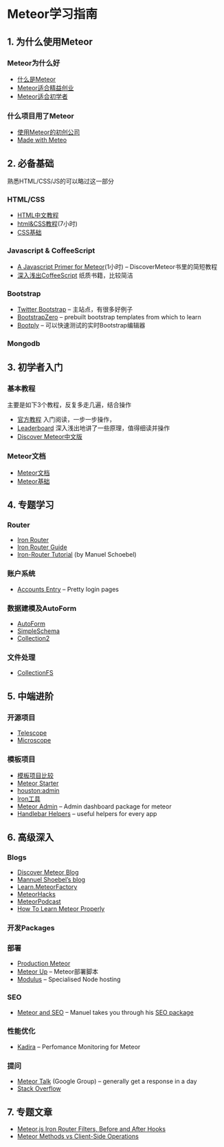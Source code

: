 # Meteor学习指南

## 1. 为什么使用Meteor

### Meteor为什么好

- [什么是Meteor](http://www.maiziedu.com/lesson/3446/)  
- [Meteor适合精益创业](http://www.manuel-schoebel.com/blog/meteorjs-the-perfect-match-for-lean-startups)
- [Meteor适合初学者](http://learn.meteorfactory.io/9-reasons-meteor-is-a-great-choice-for-beginners/)

### 什么项目用了Meteor
- [使用Meteor的初创公司](http://www.quora.com/Which-startups-use-Meteor-in-production)
- [Made with Meteo](http://madewith.meteor.com/)


## 2. 必备基础

熟悉HTML/CSS/JS的可以略过这一部分

### HTML/CSS

- [HTML中文教程](http://www.w3school.com.cn/html/index.asp)
- [html&CSS教程](http://www.codecademy.com/en/tracks/web)(7小时)
- [CSS基础](http://www.w3school.com.cn/css/)


### Javascript & CoffeeScript

- [A Javascript Primer for Meteor](https://www.discovermeteor.com/blog/javascript-for-meteor/)(1小时) – DiscoverMeteor书里的简短教程
- [深入浅出CoffeeScript](http://item.jd.com/10977150.html) 纸质书籍，比较简洁

### Bootstrap

- [Twitter Bootstrap](http://getbootstrap.com/) – 主站点，有很多好例子
- [BootstrapZero](http://bootstrapzero.com/) – prebuilt bootstrap templates from which to learn
- [Bootply](http://www.bootply.com/) – 可以快速测试的实时Bootstrap编辑器


### Mongodb



## 3. 初学者入门

### 基本教程
主要是如下3个教程，反复多走几遍，结合操作

- [官方教程](https://www.meteor.com/try)	入门阅读，一步一步操作，
- [Leaderboard](http://meteortips.com/book/)  深入浅出地讲了一些原理，值得细读并操作
- [Discover Meteor中文版](http://zh.discovermeteor.com/)

### Meteor文档
-  [Meteor文档](http://docs.meteor.com/#/basic/)
-  [Meteor基础](http://andrewscala.com/meteor/)



## 4. 专题学习

### Router

- [Iron Router](https://github.com/EventedMind/iron-router)
- [Iron Router Guide](https://github.com/EventedMind/iron-router/blob/devel/Guide.md)
- [Iron-Router Tutorial](http://manuel-schoebel.com/blog/iron-router-tutorial) (by Manuel Schoebel)

### 账户系统

- [Accounts Entry](https://github.com/Differential/accounts-entry) – Pretty login pages

### 数据建模及AutoForm

- [AutoForm](package-autoform.md)
- [SimpleSchema](package-simple-schema.md)
- [Collection2](package-collection2.md)

### 文件处理

- [CollectionFS](collectionfs.md)






## 5. 中端进阶


### 开源项目

- [Telescope](https://github.com/TelescopeJS/Telescope)
- [Microscope](https://github.com/DiscoverMeteor/Microscope)

### 模板项目

- [模板项目比较](https://medium.com/things-i-did-and-learned-today/in-search-of-a-meteor-boilerplate-6f01fe5abfd1)
- [Meteor Starter](http://learn.meteorfactory.io/)
- [houston:admin](https://github.com/gterrono/houston)
- [Iron工具](https://github.com/wmzhai/issuetracker)
- [Meteor Admin](http://meteorfactory.io/meteor-admin) – Admin dashboard package for meteor
- [Handlebar Helpers](https://github.com/raix/Meteor-handlebar-helpers) – useful helpers for every app



## 6. 高级深入

### Blogs
- [Discover Meteor Blog](https://www.discovermeteor.com/blog/)
- [Mannuel Shoebel’s blog](http://www.manuel-schoebel.com/blog)
- [Learn.MeteorFactory](http://learn.meteorfactory.io/)
- [MeteorHacks](https://meteorhacks.com/)
- [MeteorPodcast](http://www.meteorpodcast.com/)
- [How To Learn Meteor Properly](http://javascriptissexy.com/learn-meteor-js-properly/)


### 开发Packages


### 部署

- [Production Meteor](https://meteorhacks.com/pro-meteor/)
- [Meteor Up](https://github.com/arunoda/meteor-up) – Meteor部署脚本
- [Modulus](http://modulus.io/) – Specialised Node hosting


### SEO

- [Meteor and SEO](http://manuel-schoebel.com/blog/meteor-and-seo) – Manuel takes you through his [SEO package](https://github.com/DerMambo/ms-seo)

### 性能优化

- [Kadira](https://kadira.io/) – Perfomance Monitoring for Meteor


### 提问



- [Meteor Talk](https://groups.google.com/forum/#!forum/meteor-talk) (Google Group) – generally get a response in a day
- [Stack Overflow](http://stackoverflow.com/questions/tagged/meteor)


## 7. 专题文章

- [Meteor.js Iron Router Filters, Before and After Hooks](http://www.manuel-schoebel.com/blog/meteorjs-iron-router-filters-before-and-after-hooks)
- [Meteor Methods vs Client-Side Operations](https://www.discovermeteor.com/blog/meteor-methods-client-side-operations/)